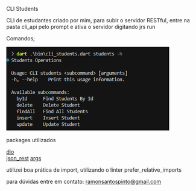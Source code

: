  CLI Students

 CLI de estudantes criado por mim, para subir o servidor RESTful, entre na pasta cli_api pelo prompt e ativa o servidor digitando jrs run

Comandos;

![alt text](image.png)


packages utilizados

   [dio](https://pub.dev/packages/dio)\
   [json_rest](https://pub.dev/packages/json_rest_server)
   [args](https://pub.dev/packages/args)

  

utilizei boa prática de import, utilizando o linter
prefer_relative_imports

para dúvidas entre em contato: ramonsantospinto@gmail.com
